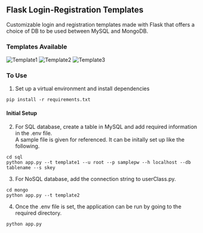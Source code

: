 ## Flask Login-Registration Templates 
Customizable login and registration templates made with Flask that offers a choice of DB to be used between MySQL and MongoDB.

### Templates Available

![Template1](https://github.com/VaishnaviNandakumar/python-flask/blob/main/docs/template1.gif)
![Template2](https://github.com/VaishnaviNandakumar/python-flask/blob/main/docs/template2.gif)
![Template3](https://github.com/VaishnaviNandakumar/python-flask/blob/main/docs/template3.gif)


### To Use

1. Set up a virtual environment and install dependencies
```
pip install -r requirements.txt
```
#### Initial Setup

2. For SQL database, create a table in MySQL and add required information in the .env file. <br>
A sample file is given for referenced. It can be initally set up like the following.
```
cd sql
python app.py --t template1 --u root --p samplepw --h localhost --db tablename --s skey
```

3. For NoSQL database, add the connection string to userClass.py.
```
cd mongo
python app.py --t template2
```

4. Once the .env file is set, the application can be run by going to the required directory.
```
python app.py
```
